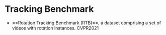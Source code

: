 # Tracking Benchmark

* ==Rotation Tracking Benchmark (RTB)==, a dataset comprising a set of videos with rotation instances. CVPR2021 


